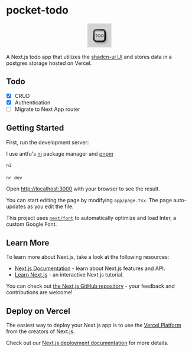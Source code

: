 # pocket-todo

<div align="center">
<img src="app/apple-icon.png" width="65" />
</div>

A Next.js todo app that utilizes the [shadcn-ui UI](https://ui.shadcn.com/) and stores data in a postgres storage hosted on Vercel.

## Todo
- [x] CRUD
- [x] Authentication
- [ ] Migrate to Next App router
## Getting Started

First, run the development server:

I use antfu's [ni](https://github.com/antfu/ni) package manager and [pnpm](https://pnpm.io/installation)

```bash
ni

nr dev
```

Open [http://localhost:3000](http://localhost:3000) with your browser to see the result.

You can start editing the page by modifying `app/page.tsx`. The page auto-updates as you edit the file.

This project uses [`next/font`](https://nextjs.org/docs/basic-features/font-optimization) to automatically optimize and load Inter, a custom Google Font.

## Learn More

To learn more about Next.js, take a look at the following resources:

- [Next.js Documentation](https://nextjs.org/docs) - learn about Next.js features and API.
- [Learn Next.js](https://nextjs.org/learn) - an interactive Next.js tutorial.

You can check out [the Next.js GitHub repository](https://github.com/vercel/next.js/) - your feedback and contributions are welcome!

## Deploy on Vercel

The easiest way to deploy your Next.js app is to use the [Vercel Platform](https://vercel.com/new?utm_medium=default-template&filter=next.js&utm_source=create-next-app&utm_campaign=create-next-app-readme) from the creators of Next.js.

Check out our [Next.js deployment documentation](https://nextjs.org/docs/deployment) for more details.
